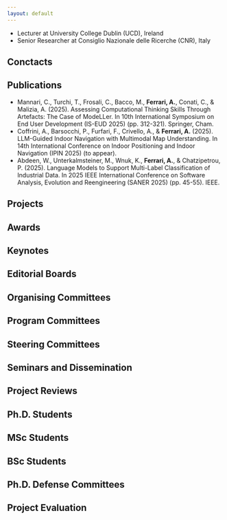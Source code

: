 ```yaml
---
layout: default
---
```


- Lecturer at University College Dublin (UCD), Ireland
- Senior Researcher at Consiglio Nazionale delle Ricerche (CNR), Italy

## Conctacts

## Publications

- Mannari, C., Turchi, T., Frosali, C., Bacco, M., **Ferrari, A.**, Conati, C., & Malizia, A. (2025). Assessing Computational Thinking Skills Through Artefacts: The Case of ModeLLer. In 10th International Symposium on End User Development (IS-EUD 2025) (pp. 312-321). Springer, Cham.
- Coffrini, A., Barsocchi, P., Furfari, F., Crivello, A., & **Ferrari, A.** (2025). LLM-Guided Indoor Navigation with Multimodal Map Understanding. In 14th International Conference on Indoor Positioning and Indoor Navigation (IPIN 2025) (to appear).
- Abdeen, W., Unterkalmsteiner, M., Wnuk, K., **Ferrari, A.**, & Chatzipetrou, P. (2025). Language Models to Support Multi-Label Classification of Industrial Data. In 2025 IEEE International Conference on Software Analysis, Evolution and Reengineering (SANER 2025) (pp. 45-55). IEEE.

## Projects

## Awards

## Keynotes

## Editorial Boards

## Organising Committees

## Program Committees

## Steering Committees

## Seminars and Dissemination

## Project Reviews

## Ph.D. Students

## MSc Students

## BSc Students

## Ph.D. Defense Committees

## Project Evaluation




